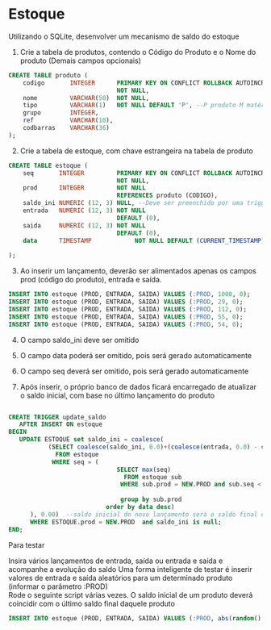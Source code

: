 # Estoque

Utilizando o SQLite, desenvolver um mecanismo de saldo do estoque


1. Crie a tabela de produtos, contendo o Código do Produto e o Nome do produto (Demais campos opcionais)
```sql
CREATE TABLE produto (
    codigo       INTEGER      PRIMARY KEY ON CONFLICT ROLLBACK AUTOINCREMENT
                              NOT NULL,
    nome         VARCHAR(50)  NOT NULL,
    tipo         VARCHAR(1)   NOT NULL DEFAULT 'P', --P produto M matéria prima
    grupo        INTEGER,
    ref          VARCHAR(10),
    codbarras    VARCHAR(36)                           
);
```
2. Crie a tabela de estoque, com chave estrangeira na tabela de produto

```sql
CREATE TABLE estoque (
    seq       INTEGER         PRIMARY KEY ON CONFLICT ROLLBACK AUTOINCREMENT
                              NOT NULL,
    prod      INTEGER         NOT NULL
                              REFERENCES produto (CODIGO),
    saldo_ini NUMERIC (12, 3) NULL, --Deve ser preenchido por uma trigger
    entrada   NUMERIC (12, 3) NOT NULL
                              DEFAULT (0),
    saida     NUMERIC (12, 3) NOT NULL
                              DEFAULT (0),
    data      TIMESTAMP            NOT NULL DEFAULT (CURRENT_TIMESTAMP) 
                              
);
```

3. Ao inserir um lançamento, deverão ser alimentados apenas os campos prod (código do produto), entrada e saída.
```sql
INSERT INTO estoque (PROD, ENTRADA, SAIDA) VALUES (:PROD, 1000, 0);
INSERT INTO estoque (PROD, ENTRADA, SAIDA) VALUES (:PROD, 29, 0);
INSERT INTO estoque (PROD, ENTRADA, SAIDA) VALUES (:PROD, 112, 0);
INSERT INTO estoque (PROD, ENTRADA, SAIDA) VALUES (:PROD, 55, 0);
INSERT INTO estoque (PROD, ENTRADA, SAIDA) VALUES (:PROD, 54, 0);
```
4. O campo saldo_ini deve ser omitido
5. O campo data poderá ser omitido, pois será gerado automaticamente
6. O campo seq deverá ser omitido, pois será gerado automaticamente

7. Após inserir, o próprio banco de dados ficará encarregado de atualizar o saldo inicial, com base no último lançamento do produto
```sql

CREATE TRIGGER update_saldo 
   AFTER INSERT ON estoque
BEGIN
   UPDATE ESTOQUE set saldo_ini = coalesce(
           (SELECT coalesce(saldo_ini, 0.0)+(coalesce(entrada, 0.0) - coalesce(saida, 0.0))
             FROM estoque
            WHERE seq = (
                              SELECT max(seq) 
                                FROM estoque sub
                               WHERE sub.prod = NEW.PROD and sub.seq < new.seq   --sub.data = master.data
                 
                               group by sub.prod 
                           order by data desc)
      ), 0.00)  --saldo inicial do novo lançamento será o saldo final do ultimo lancamento
      WHERE ESTOQUE.prod = NEW.PROD  and saldo_ini is null;
END;
```

Para testar

Insira vários lançamentos de entrada, saída ou entrada e saída e acompanhe a evolução do saldo
Uma forma inteligente de testar é inserir valores de entrada e saída aleatórios para um determinado produto (informar o parâmetro :PROD)  
Rode o seguinte script várias vezes. O saldo inicial de um produto deverá coincidir com o último saldo final daquele produto
```SQL
INSERT INTO estoque (PROD, ENTRADA, SAIDA) VALUES (:PROD, abs(random() % 9), abs(random() % 9));
```
